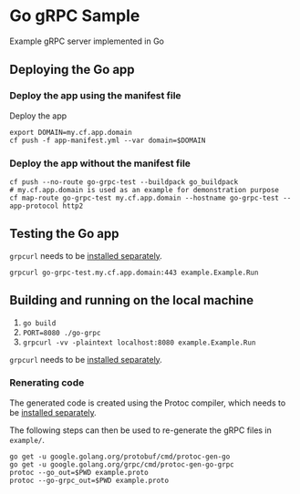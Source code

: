 # Go gRPC Sample

Example gRPC server implemented in Go
## Deploying the Go app
### Deploy the app using the manifest file
Deploy the app
```shell
export DOMAIN=my.cf.app.domain
cf push -f app-manifest.yml --var domain=$DOMAIN
```

### Deploy the app without the manifest file
```shell
cf push --no-route go-grpc-test --buildpack go_buildpack 
# my.cf.app.domain is used as an example for demonstration purpose
cf map-route go-grpc-test my.cf.app.domain --hostname go-grpc-test --app-protocol http2
```

## Testing the Go app
`grpcurl` needs to be [installed separately](https://github.com/fullstorydev/grpcurl).
```shell
grpcurl go-grpc-test.my.cf.app.domain:443 example.Example.Run 
```

## Building and running on the local machine

1. `go build`
2. `PORT=8080 ./go-grpc`
3. `grpcurl -vv -plaintext localhost:8080 example.Example.Run`

`grpcurl` needs to be [installed separately](https://github.com/fullstorydev/grpcurl).
### Renerating code

The generated code is created using the Protoc compiler, which needs to be [installed separately](https://grpc.io/docs/protoc-installation/).

The following steps can then be used to re-generate the gRPC files in `example/`.

```shell
go get -u google.golang.org/protobuf/cmd/protoc-gen-go
go get -u google.golang.org/grpc/cmd/protoc-gen-go-grpc
protoc --go_out=$PWD example.proto
protoc --go-grpc_out=$PWD example.proto
```
